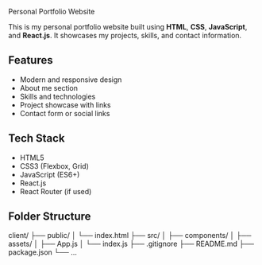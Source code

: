 Personal Portfolio Website

This is my personal portfolio website built using **HTML**, **CSS**, **JavaScript**, and **React.js**. It showcases my projects, skills, and contact information.

## Features

-  Modern and responsive design
-  About me section
-  Skills and technologies
-  Project showcase with links
-  Contact form or social links

## Tech Stack

- HTML5
- CSS3 (Flexbox, Grid)
- JavaScript (ES6+)
- React.js
- React Router (if used)

## Folder Structure

client/
├── public/
│ └── index.html
├── src/
│ ├── components/
│ ├── assets/
│ ├── App.js
│ └── index.js
├── .gitignore
├── README.md
├── package.json
└── ...
